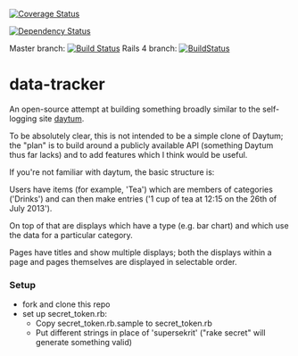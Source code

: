 [![Coverage Status](https://coveralls.io/repos/tolien/data-tracker/badge.png)](https://coveralls.io/r/tolien/data-tracker)

[![Dependency Status](https://gemnasium.com/tolien/data-tracker.png)](https://gemnasium.com/tolien/data-tracker)

Master branch: [![Build Status](https://travis-ci.org/tolien/data-tracker.png?branch=master)](https://travis-ci.org/tolien/data-tracker)
Rails 4 branch: [![BuildStatus](https://secure.travis-ci.org/tolien/data-tracker.png?branch=rails4)](http://travis-ci.org/tolien/data-tracker)

# data-tracker #
An open-source attempt at building something broadly similar to the self-logging site [daytum](http://daytum.com/).

To be absolutely clear, this is not intended to be a simple clone of Daytum;
the "plan" is to build around a publicly available API (something Daytum thus far lacks)
and to add features which I think would be useful.

If you're not familiar with daytum, the basic structure is:

Users have items (for example, 'Tea') which are members of categories ('Drinks') and can then make entries ('1 cup of tea at 12:15 on the 26th of July 2013').

On top of that are displays which have a type (e.g. bar chart) and which use the data for a particular category.

Pages have titles and show multiple displays; both the displays within a page and pages themselves are displayed in selectable order.

### Setup ###

* fork and clone this repo
* set up secret_token.rb:
    * Copy secret_token.rb.sample to secret_token.rb
    * Put different strings in place of 'supersekrit' ("rake secret" will generate something valid)
